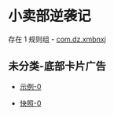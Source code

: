 # 小卖部逆袭记

存在 1 规则组 - [com.dz.xmbnxj](/src/apps/com.dz.xmbnxj.ts)

## 未分类-底部卡片广告

- [示例-0](https://m.gkd.li/99116490/40d3c3c9-9443-4c71-9a98-69efa38f8bfd)

- [快照-0](https://i.gkd.li/i/13399232)
